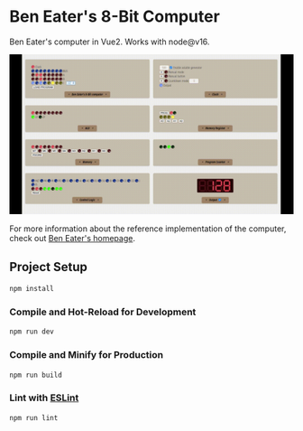 # Ben Eater's 8-Bit Computer

Ben Eater's computer in Vue2. Works with node@v16.

![Computer in action](computer.gif)

For more information about the reference implementation of the computer, check out [Ben Eater's homepage](https://beneater.net/8bit).

## Project Setup

```sh
npm install
```

### Compile and Hot-Reload for Development

```sh
npm run dev
```

### Compile and Minify for Production

```sh
npm run build
```

### Lint with [ESLint](https://eslint.org/)

```sh
npm run lint
```


